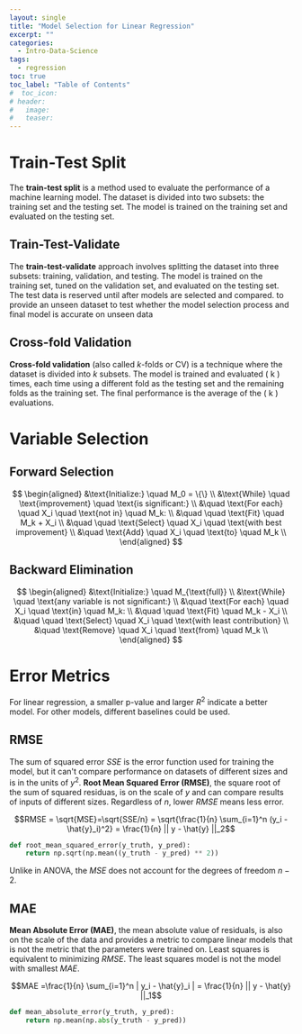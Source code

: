 ```yaml
---
layout: single
title: "Model Selection for Linear Regression"
excerpt: ""
categories:
  - Intro-Data-Science
tags:
  - regression
toc: true
toc_label: "Table of Contents"
#  toc_icon: 
# header:
#   image:
#   teaser:
---
```


# Train-Test Split
The **train-test split** is a method used to evaluate the performance of a machine learning model. The dataset is divided into two subsets: the training set and the testing set. The model is trained on the training set and evaluated on the testing set.


## Train-Test-Validate
The **train-test-validate** approach involves splitting the dataset into three subsets: training, validation, and testing. The model is trained on the training set, tuned on the validation set, and evaluated on the testing set. The test data is reserved until after models are selected and compared. to provide an unseen dataset to test whether the model selection process and final model is accurate on unseen data


## Cross-fold Validation
**Cross-fold validation** (also called $k$-folds or CV) is a technique where the dataset is divided into $k$ subsets. The model is trained and evaluated \( k \) times, each time using a different fold as the testing set and the remaining folds as the training set. The final performance is the average of the \( k \) evaluations.


## 

# Variable Selection

## Forward Selection

$$
\begin{aligned}
&\text{Initialize:} \quad M_0 = \{\} \\
&\text{While} \quad \text{improvement} \quad \text{is significant:} \\
&\quad \text{For each} \quad X_i \quad \text{not in} \quad M_k: \\
&\quad \quad \text{Fit} \quad M_k + X_i \\
&\quad \quad \text{Select} \quad X_i \quad \text{with best improvement} \\
&\quad \text{Add} \quad X_i \quad \text{to} \quad M_k \\
\end{aligned}
$$

## Backward Elimination

$$
\begin{aligned}
&\text{Initialize:} \quad M_{\text{full}} \\
&\text{While} \quad \text{any variable is not significant:} \\
&\quad \text{For each} \quad X_i \quad \text{in} \quad M_k: \\
&\quad \quad \text{Fit} \quad M_k - X_i \\
&\quad \quad \text{Select} \quad X_i \quad \text{with least contribution} \\
&\quad \text{Remove} \quad X_i \quad \text{from} \quad M_k \\
\end{aligned}
$$

# Error Metrics

For linear regression, a smaller p-value and larger $R^2$ indicate a better model. For other models, different baselines could be used.

## RMSE

The sum of squared error $SSE$ is the error function used for training the model, but it can't compare performance on datasets of different sizes and
is in the units of $y^2$. **Root Mean Squared Error (RMSE)**, the square root of the sum of squared residuas, is on the scale of $y$ and can compare results of
inputs of different sizes. Regardless of $n$, lower $RMSE$ means less error. 

$$RMSE = \sqrt{MSE}=\sqrt{SSE/n} =  \sqrt{\frac{1}{n} \sum_{i=1}^n (y_i - \hat{y}_i)^2} = \frac{1}{n} || y - \hat{y} ||_2$$

```python
def root_mean_squared_error(y_truth, y_pred):
    return np.sqrt(np.mean((y_truth - y_pred) ** 2))
```

Unlike in ANOVA, the $MSE$ does not account for the degrees of freedom $n-2$. 

## MAE

**Mean Absolute Error (MAE)**, the mean absolute value of residuals, is also on the scale of the data and provides a metric to compare linear models that is not 
the metric that the parameters were trained on. Least squares is equivalent to minimizing $RMSE$. The least squares model is not the model with smallest $MAE$.


$$MAE =\frac{1}{n} \sum_{i=1}^n | y_i - \hat{y}_i | = \frac{1}{n} || y - \hat{y} ||_1$$

```python
def mean_absolute_error(y_truth, y_pred):
    return np.mean(np.abs(y_truth - y_pred))
```